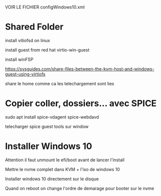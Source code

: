VOIR LE FICHIER configWindows10.xml

# Shared Folder

install vitiofsd on linux

install guest from red hat virtio-win-guest

install winFSP

https://sysguides.com/share-files-between-the-kvm-host-and-windows-guest-using-virtiofs

share le home comme ca les telechargement sont lies

# Copier coller, dossiers... avec SPICE

sudo apt install spice-vdagent spice-webdavd

telecharger spice guest tools sur window

# Installer Windows 10

Attention il faut unmount le efi/boot avant de lancer l'install

Mettre le nvme complet dans KVM + l'iso de windows 10

Installer windows 10 directement sur le disque 

Quand on reboot on change l'ordre de demarage pour booter sur le nvme